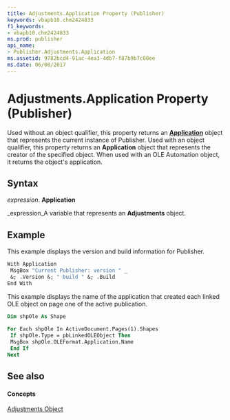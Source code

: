 ```yaml
---
title: Adjustments.Application Property (Publisher)
keywords: vbapb10.chm2424833
f1_keywords:
- vbapb10.chm2424833
ms.prod: publisher
api_name:
- Publisher.Adjustments.Application
ms.assetid: 9782bcd4-91ac-4ea3-4db7-f87b9b7c00ee
ms.date: 06/08/2017
---
```



# Adjustments.Application Property (Publisher)

Used without an object qualifier, this property returns an  **[Application](Publisher.Application.md)** object that represents the current instance of Publisher. Used with an object qualifier, this property returns an  **Application** object that represents the creator of the specified object. When used with an OLE Automation object, it returns the object's application.


## Syntax

 _expression_. **Application**

 _expression_A variable that represents an  **Adjustments** object.


## Example

This example displays the version and build information for Publisher.


```vb
With Application 
 MsgBox "Current Publisher: version " _ 
 &; .Version &; " build " &; .Build 
End With
```

This example displays the name of the application that created each linked OLE object on page one of the active publication.




```vb
Dim shpOle As Shape 
 
For Each shpOle In ActiveDocument.Pages(1).Shapes 
 If shpOle.Type = pbLinkedOLEObject Then 
 MsgBox shpOle.OLEFormat.Application.Name 
 End If 
Next
```


## See also


#### Concepts


 [Adjustments Object](Publisher.Adjustments.md)

